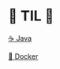 # 📝 TIL 📝

[☕ Java](https://github.com/JwahoonKim/TIL/tree/main/java)

[🐳 Docker](https://github.com/JwahoonKim/TIL/tree/main/docker)
